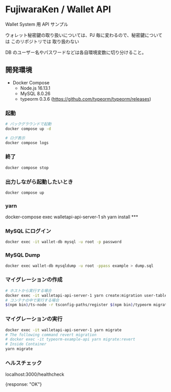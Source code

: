 # FujiwaraKen / Wallet API

Wallet System 用 API サンプル

ウォレット秘密鍵の取り扱いについては、PJ 毎に変わるので、秘密鍵については このリポジトリでは 取り扱わない

DB のユーザー名やパスワードなどは各自環境変数に切り分けること。

## 開発環境

- Docker Compose
  - Node.js 16.13.1
  - MySQL 8.0.26
  - typeorm 0.3.6 (<https://github.com/typeorm/typeorm/releases>)

### 起動

```sh
# バックグラウンドで起動
docker compose up -d

# ログ表示
docker compose logs
```

### 終了

```sh
docker compose stop
```

### 出力しながら起動したいとき

```sh
docker compose up
```

### yarn

docker-compose exec walletapi-api-server-1 sh
yarn install \*\*\*

### MySQL にログイン

```sh
docker exec -it wallet-db mysql -u root -p password
```

### MySQL Dump

```sh
docker exec wallet-db mysqldump -u root -ppass example > dump.sql
```

### マイグレーションの作成

```sh
# ホストから実行する場合
docker exec -it walletapi-api-server-1 yarn create:migration user-table
# コンテナの中で実行する場合
$(npm bin)/ts-node -r tsconfig-paths/register $(npm bin)/typeorm migration:create -n user-table
```

### マイグレーションの実行

```sh
docker exec -it walletapi-api-server-1 yarn migrate
# The following command revert migration
# docker exec -it typeorm-example-api yarn migrate:revert
# Inside Container
yarn migrate
```

### ヘルスチェック

localhost:3000/healthcheck

{response: "OK"}
